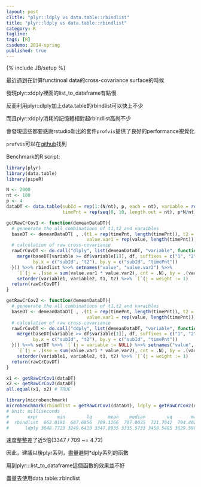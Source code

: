 ```yaml
---
layout: post
cTitle: "plyr::ldply vs data.table::rbindlist"
title: "plyr::ldply vs data.table::rbindlist"
category: R
tagline:
tags: [R]
cssdemo: 2014-spring
published: true
---
```

{% include JB/setup %} 

最近遇到在計算functinoal data的cross-covariance surface的時候

發現plyr::ddply裡面的list_to_dataframe有點慢

反而利用plyr::dlply加上data.table的rbindlist可以快上不少

而且plyr::ddply消耗的記憶體相對起rbindlist高尚不少

會發現這些都要感謝rstudio新出的套件`profvis`提供了良好的performance視覺化

`profvis`可以在[github](https://github.com/rstudio/profvis)找到

<!-- more -->

Benchmark的R script:

``` R
library(plyr)
library(data.table)
library(pipeR)

N <- 2000
nt <- 100
p <- 4
dataDT <- data.table(subId = rep(1:(N/nt), p, each = nt), variable = rep(1:p, each = N), 
                     timePnt = rep(seq(0, 10, length.out = nt), p*N/nt), value = rnorm(N*p))

getRawCrCov1 <- function(demeanDataDT){
  # geneerate the all combinations of t1,t2 and varaibles
  baseDT <- demeanDataDT[ , .(t1 = rep(timePnt, length(timePnt)), t2 = rep(timePnt, each=length(timePnt)),
                              value.var1 = rep(value, length(timePnt))), by = .(variable, subId)]
  # calculation of raw cross-covariance
  rawCrCovDT <- do.call("dlply", list(demeanDataDT, "variable", function(df){
    merge(baseDT[variable >= df$variable[1]], df, suffixes = c("1", "2"),
          by.x = c("subId", "t2"), by.y = c("subId", "timePnt"))
  })) %>>% rbindlist %>>% setnames("value", "value.var2") %>>%
    `[`(j = .(sse = sum(value.var1 * value.var2), cnt = .N), by = .(variable1, variable2, t1, t2)) %>>%
    setorder(variable1, variable2, t1, t2) %>>% `[`(j = weight := 1)
  return(rawCrCovDT)
}

getRawCrCov2 <- function(demeanDataDT){
  # geneerate the all combinations of t1,t2 and varaibles
  baseDT <- demeanDataDT[ , .(t1 = rep(timePnt, length(timePnt)), t2 = rep(timePnt, each=length(timePnt)),
                              value.var1 = rep(value, length(timePnt))), by = .(variable, subId)]
  # calculation of raw cross-covariance
  rawCrCovDT <- do.call("ddply", list(demeanDataDT, "variable", function(df){
    merge(baseDT[variable >= df$variable[1]], df, suffixes = c("1", "2"),
          by.x = c("subId", "t2"), by.y = c("subId", "timePnt"))
  })) %>>% setDT %>>% `[`(j = variable := NULL) %>>% setnames("value", "value.var2") %>>%
    `[`(j = .(sse = sum(value.var1 * value.var2), cnt = .N), by = .(variable1, variable2, t1, t2)) %>>%
    setorder(variable1, variable2, t1, t2) %>>% `[`(j = weight := 1)
  return(rawCrCovDT)
}

x1 <- getRawCrCov1(dataDT)
x2 <- getRawCrCov2(dataDT)
all.equal(x1, x2) # TRUE

library(microbenchmark)
microbenchmark(rbindlist = getRawCrCov1(dataDT), ldply = getRawCrCov2(dataDT), times = 50L)
# Unit: milliseconds
#       expr       min        lq      mean    median        uq       max neval
#  rbindlist  662.0191  687.6856  709.1266  707.0035  721.7942  794.4027    50
#      ldply 3048.7723 3249.6420 3347.8935 3335.5733 3458.5485 3629.5983    50
```

速度整整差了近5倍(3347 / 709 ~= 4.72)

因此，建議以後plyr系列，盡量避開*dply系列的函數

用到plyr:::list_to_dataframe這個函數的效果並不好

盡量去使用data.table::rbindlist
